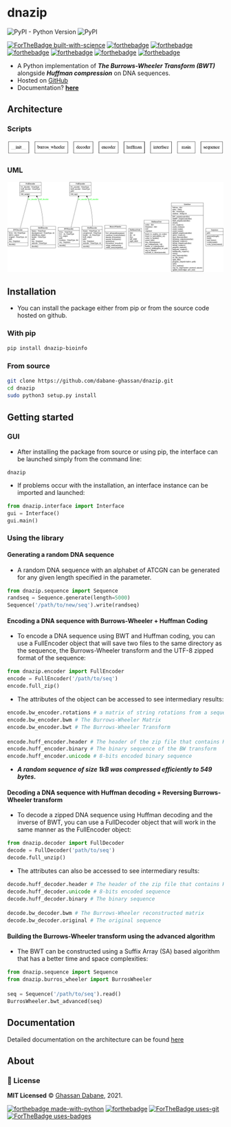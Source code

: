 # dnazip

![PyPI - Python Version](https://img.shields.io/pypi/pyversions/dnazip-bioinfo?color=green)
![PyPI](https://img.shields.io/pypi/v/dnazip-bioinfo?color=green)

[![ForTheBadge built-with-science](http://ForTheBadge.com/images/badges/built-with-science.svg)](https://GitHub.com/Naereen/)
[![forthebadge](https://forthebadge.com/images/badges/powered-by-coffee.svg)](https://forthebadge.com)
[![forthebadge](https://forthebadge.com/images/badges/powered-by-black-magic.svg)](https://forthebadge.com)
[![forthebadge](https://forthebadge.com/images/badges/uses-brains.svg)](https://forthebadge.com)
[![forthebadge](https://forthebadge.com/images/badges/built-with-grammas-recipe.svg)](https://forthebadge.com)
[![forthebadge](https://forthebadge.com/images/badges/ctrl-c-ctrl-v.svg)](https://forthebadge.com)
[![forthebadge](https://forthebadge.com/images/badges/winter-is-coming.svg)](https://forthebadge.com)

- A Python implementation of ***The Burrows-Wheeler Transform (BWT)*** alongside ***Huffman compression*** on DNA sequences.
- Hosted on [GitHub](https://github.com/dabane-ghassan/dnazip)
- Documentation? [**here**](https://dabane-ghassan.github.io/dnazip/)


## Architecture

### Scripts
![pkgs](photos/packages.png)

### UML
![mvc](photos/classes.png)

## Installation

- You can install the package either from pip or from the source code hosted on github.

### With pip

```bash
pip install dnazip-bioinfo
```

### From source

```bash
git clone https://github.com/dabane-ghassan/dnazip.git
cd dnazip
sudo python3 setup.py install
```

## Getting started

### GUI

- After installing the package from source or using pip, the interface can be launched simply from the command line:
```
dnazip
```
- If problems occur with the installation, an interface instance can be imported and launched:
```python
from dnazip.interface import Interface
gui = Interface()
gui.main()
```

### Using the library

#### Generating a random DNA sequence

- A random DNA sequence with an alphabet of ATCGN can be generated for any given length specified in the parameter.

```python
from dnazip.sequence import Sequence
randseq = Sequence.generate(length=5000)
Sequence('/path/to/new/seq').write(randseq)
```
#### Encoding a DNA sequence with Burrows-Wheeler + Huffman Coding

- To encode a DNA sequence using BWT and Huffman coding, you can use a FullEncoder object that will save two files to the same directory as the sequence, the Burrows-Wheeler transform and the UTF-8 zipped format of the sequence: 
```python
from dnazip.encoder import FullEncoder
encode = FullEncoder('/path/to/seq')
encode.full_zip()
```
- The attributes of the object can be accessed to see intermediary results:
```python
encode.bw_encoder.rotations # a matrix of string rotations from a sequence
encode.bw_encoder.bwm # The Burrows-Wheeler Matrix
encode.bw_encoder.bwt # The Burrows-Wheeler Transform

encode.huff_encoder.header # The header of the zip file that contains Huffman codes for each character as well as the sequence binary padding
encode.huff_encoder.binary # The binary sequence of the BW transform
encode.huff_encoder.unicode # 8-bits encoded binary sequence
```
- ***A random sequence of size 1kB was compressed efficiently to 549 bytes.***

#### Decoding a DNA sequence with Huffman decoding + Reversing Burrows-Wheeler transform

- To decode a zipped DNA sequence using Huffman decoding and the inverse of BWT, you can use a FullDecoder object that will work in the same manner as the FullEncoder object:
```python
from dnazip.decoder import FullDecoder
decode = FullDecoder('path/to/seq')
decode.full_unzip()
```
- The attributes can also be accessed to see intermediary results:
```python
decode.huff_decoder.header # The header of the zip file that contains Huffman codes for each character as well as the sequence binary padding that where saved when the Huffman tree was created
decode.huff_decoder.unicode # 8-bits encoded sequence
decode.huff_decoder.binary # The binary sequence

decode.bw_decoder.bwm # The Burrows-Wheeler reconstructed matrix
decode.bw_decoder.original # The original sequence
```
#### Building the Burrows-Wheeler transform using the advanced algorithm

- The BWT can be constructed using a Suffix Array (SA) based algorithm that has a better time and space complexities:

```python
from dnazip.sequence import Sequence
from dnazip.burros_wheeler import BurrosWheeler

seq = Sequence('/path/to/seq').read()
BurrosWheeler.bwt_advanced(seq)
```

## Documentation

Detailed documentation on the architecture can be found [here](https://dabane-ghassan.github.io/dnazip/)

## About

### :scroll: License 
**MIT Licensed** © [Ghassan Dabane](https://github.com/dabane-ghassan), 2021.

[![forthebadge made-with-python](http://ForTheBadge.com/images/badges/made-with-python.svg)](https://www.python.org/)
[![forthebadge](https://forthebadge.com/images/badges/made-with-markdown.svg)](https://forthebadge.com)
[![ForTheBadge uses-git](http://ForTheBadge.com/images/badges/uses-git.svg)](https://GitHub.com/)
[![ForTheBadge uses-badges](http://ForTheBadge.com/images/badges/uses-badges.svg)](http://ForTheBadge.com)
